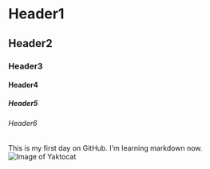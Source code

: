 # Header1
## Header2
### Header3
#### Header4
##### Header5
###### Header6
This is my first day on GitHub. I'm learning markdown now.
![Image of Yaktocat](https://octodex.github.com/images/yaktocat.png)

